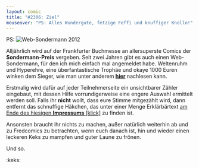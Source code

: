 ```yaml
---
layout: comic
title: "#2306: Ziel"
mouseover: "PS: Alles Wundergute, fetzige Feffi und knuffiger Knollo!"
---
```


PS:
<img src="http://www.fonflatter.de/bilder/comic_sondermann.jpg" alt="Web-Sondermann 2012" />

Alljährlich wird auf der Frankfurter Buchmesse an allersuperste Comics der <strong>Sondermann-Preis</strong> vergeben. Seit zwei Jahren gibt es auch einen Web-Sondermann, für den ich mich einfach mal angemeldet habe. Weltenruhm und Hyperehre, eine überfantastische Trophäe und okaye 1000 Euren winken dem Sieger, wie man unter anderem <a href="http://mycomicsde.blogspot.com/2012/01/web-sondermann-2012-erste.html" title="Web-Sondermann 2012"><strong>hier</strong></a> nachlesen kann. 

Erstmalig wird dafür auf jeder Teilnehmerseite ein unsichtbarer Zähler eingebaut, mit dessen Hilfe vorrundigerweise eine engere Auswahl ermittelt werden soll. Falls ihr <strong>nicht</strong> wollt, dass eure Stimme mitgezählt wird, dann entfernt das schnuffige Häkchen, das unter einer Menge Erklärbärtext <a href="http://www.fonflatter.de/kontakt/" title="Impressum">am Ende des hiesigen <strong>Impressums</strong> [klick]</a> zu finden ist.

Ansonsten braucht ihr nichts zu machen, außer natürlich weiterhin ab und zu Fredcomics zu betrachten, wenn euch danach ist, hin und wieder einen leckeren Keks zu mampfen und guter Laune zu frönen.

Und so.

:keks:
